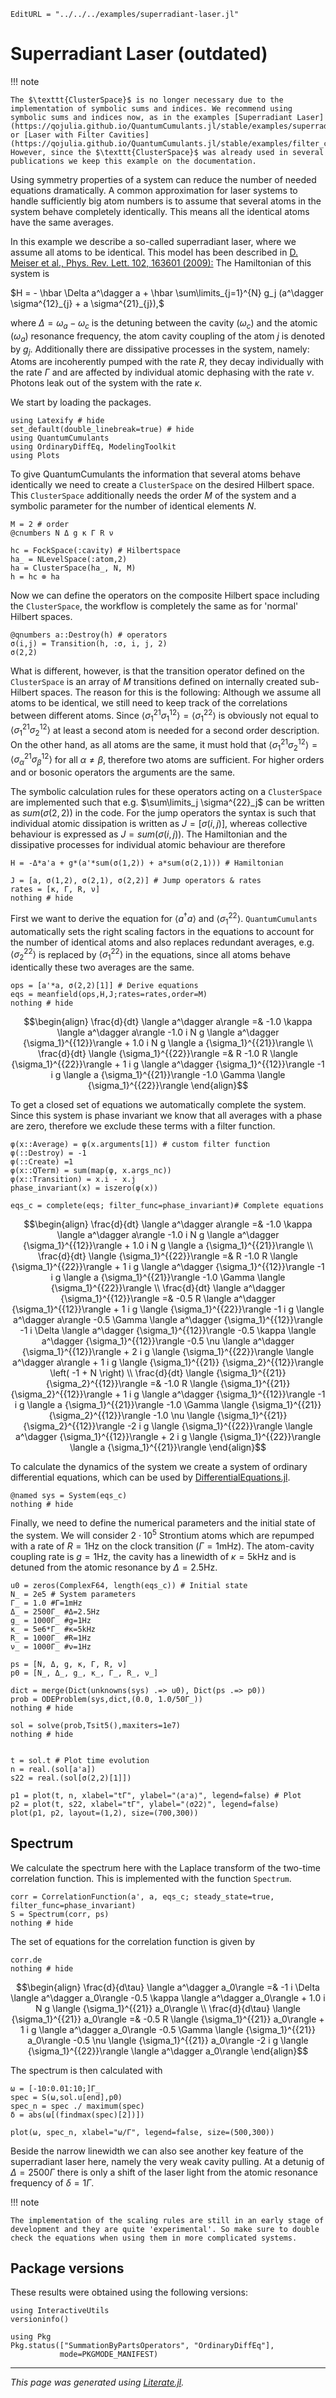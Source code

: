 ```@meta
EditURL = "../../../examples/superradiant-laser.jl"
```

# Superradiant Laser (outdated)

!!! note

    The $\texttt{ClusterSpace}$ is no longer necessary due to the implementation of symbolic sums and indices. We recommend using symbolic sums and indices now, as in the examples [Superradiant Laser](https://qojulia.github.io/QuantumCumulants.jl/stable/examples/superradiant_laser_indexed/) or [Laser with Filter Cavities](https://qojulia.github.io/QuantumCumulants.jl/stable/examples/filter_cavity_indexed). However, since the $\texttt{ClusterSpace}$ was already used in several publications we keep this example on the documentation.

Using symmetry properties of a system can reduce the number of needed equations dramatically. A common approximation for laser systems to handle sufficiently big atom numbers is to assume that several atoms in the system behave completely identically. This means all the identical atoms have the same averages.

In this example we describe a so-called superradiant laser, where we assume all atoms to be identical. This model has been described in [D. Meiser et al., Phys. Rev. Lett. 102, 163601 (2009):](https://journals.aps.org/prl/abstract/10.1103/PhysRevLett.102.163601) The Hamiltonian of this system is

$H = - \hbar \Delta a^\dagger a +  \hbar \sum\limits_{j=1}^{N}  g_j (a^\dagger \sigma^{12}_{j} + a \sigma^{21}_{j}),$

where $\Delta = \omega_a - \omega_c$ is the detuning between the cavity ($\omega_c$) and the atomic ($\omega_a$) resonance frequency, the atom cavity coupling of the atom $j$ is denoted by $g_j$. Additionally there are dissipative processes in the system, namely: Atoms are incoherently pumped with the rate $R$, they decay individually with the rate $\Gamma$ and are affected by individual atomic dephasing with the rate $\nu$. Photons leak out of the system with the rate $\kappa$.

We start by loading the packages.

````@example superradiant-laser
using Latexify # hide
set_default(double_linebreak=true) # hide
using QuantumCumulants
using OrdinaryDiffEq, ModelingToolkit
using Plots
````

To give QuantumCumulants the information that several atoms behave identically we need to create a $\texttt{ClusterSpace}$ on the desired Hilbert space. This $\texttt{ClusterSpace}$ additionally needs the order $M$ of the system and a symbolic parameter for the number of identical elements $N$.

````@example superradiant-laser
M = 2 # order
@cnumbers N Δ g κ Γ R ν

hc = FockSpace(:cavity) # Hilbertspace
ha_ = NLevelSpace(:atom,2)
ha = ClusterSpace(ha_, N, M)
h = hc ⊗ ha
````

Now we can define the operators on the composite Hilbert space including the $\texttt{ClusterSpace}$, the workflow is completely the same as for 'normal' Hilbert spaces.

````@example superradiant-laser
@qnumbers a::Destroy(h) # operators
σ(i,j) = Transition(h, :σ, i, j, 2)
σ(2,2)
````

What is different, however, is that the transition operator defined on the $\texttt{ClusterSpace}$ is an array of $M$ transitions defined on internally created sub-Hilbert spaces. The reason for this is the following: Although we assume all atoms to be identical, we still need to keep track of the correlations between different atoms. Since $\langle \sigma^{21}_1 \sigma^{12}_1 \rangle = \langle \sigma^{22}_1 \rangle$ is obviously not equal to $\langle \sigma^{21}_1 \sigma^{12}_2 \rangle$ at least a second atom is needed for a second order description. On the other hand, as all atoms are the same, it must hold that $\langle \sigma^{21}_1 \sigma^{12}_2 \rangle = \langle \sigma^{21}_\alpha \sigma^{12}_\beta \rangle$ for all $\alpha \ne \beta$, therefore two atoms are sufficient. For higher orders and or bosonic operators the arguments are the same.

The symbolic calculation rules for these operators acting on a $\texttt{ClusterSpace}$ are implemented such that e.g. $\sum\limits_j \sigma^{22}_j$ can be written as $sum(\sigma(2,2))$ in the code. For the jump operators the syntax is such that individual atomic dissipation is written as $J = [σ(i,j)]$, whereas collective behaviour is expressed as $J = sum(σ(i,j))$. The Hamiltonian and the dissipative processes for individual atomic behaviour are therefore

````@example superradiant-laser
H = -Δ*a'a + g*(a'*sum(σ(1,2)) + a*sum(σ(2,1))) # Hamiltonian

J = [a, σ(1,2), σ(2,1), σ(2,2)] # Jump operators & rates
rates = [κ, Γ, R, ν]
nothing # hide
````

First we want to derive the equation for $\langle a^\dagger a \rangle$ and $\langle \sigma_1^{22} \rangle$. $\texttt{QuantumCumulants}$ automatically sets the right scaling factors in the equations to account for the number of identical atoms and also replaces redundant averages, e.g. $\langle \sigma_2^{22} \rangle$ is replaced by $\langle \sigma_1^{22} \rangle$ in the equations, since all atoms behave identically these two averages are the same.

````@example superradiant-laser
ops = [a'*a, σ(2,2)[1]] # Derive equations
eqs = meanfield(ops,H,J;rates=rates,order=M)
nothing # hide
````

```math
\begin{align}
\frac{d}{dt} \langle a^\dagger  a\rangle  =& -1.0 \kappa \langle a^\dagger  a\rangle  -1.0 i N g \langle a^\dagger  {\sigma_1}^{{12}}\rangle  + 1.0 i N g \langle a  {\sigma_1}^{{21}}\rangle  \\
\frac{d}{dt} \langle {\sigma_1}^{{22}}\rangle  =& R -1.0 R \langle {\sigma_1}^{{22}}\rangle  + 1 i g \langle a^\dagger  {\sigma_1}^{{12}}\rangle  -1 i g \langle a  {\sigma_1}^{{21}}\rangle  -1.0 \Gamma \langle {\sigma_1}^{{22}}\rangle
\end{align}
```

To get a closed set of equations we automatically complete the system. Since this system is phase invariant we know that all averages with a phase are zero, therefore we exclude these terms with a filter function.

````@example superradiant-laser
φ(x::Average) = φ(x.arguments[1]) # custom filter function
φ(::Destroy) = -1
φ(::Create) =1
φ(x::QTerm) = sum(map(φ, x.args_nc))
φ(x::Transition) = x.i - x.j
phase_invariant(x) = iszero(φ(x))

eqs_c = complete(eqs; filter_func=phase_invariant)# Complete equations
````

```math
\begin{align}
\frac{d}{dt} \langle a^\dagger  a\rangle  =& -1.0 \kappa \langle a^\dagger  a\rangle  -1.0 i N g \langle a^\dagger  {\sigma_1}^{{12}}\rangle  + 1.0 i N g \langle a  {\sigma_1}^{{21}}\rangle  \\
\frac{d}{dt} \langle {\sigma_1}^{{22}}\rangle  =& R -1.0 R \langle {\sigma_1}^{{22}}\rangle  + 1 i g \langle a^\dagger  {\sigma_1}^{{12}}\rangle  -1 i g \langle a  {\sigma_1}^{{21}}\rangle  -1.0 \Gamma \langle {\sigma_1}^{{22}}\rangle  \\
\frac{d}{dt} \langle a^\dagger  {\sigma_1}^{{12}}\rangle  =& -0.5 R \langle a^\dagger  {\sigma_1}^{{12}}\rangle  + 1 i g \langle {\sigma_1}^{{22}}\rangle  -1 i g \langle a^\dagger  a\rangle  -0.5 \Gamma \langle a^\dagger  {\sigma_1}^{{12}}\rangle  -1 i \Delta \langle a^\dagger  {\sigma_1}^{{12}}\rangle  -0.5 \kappa \langle a^\dagger  {\sigma_1}^{{12}}\rangle  -0.5 \nu \langle a^\dagger  {\sigma_1}^{{12}}\rangle  + 2 i g \langle {\sigma_1}^{{22}}\rangle  \langle a^\dagger  a\rangle  + 1 i g \langle {\sigma_1}^{{21}}  {\sigma_2}^{{12}}\rangle  \left( -1 + N \right) \\
\frac{d}{dt} \langle {\sigma_1}^{{21}}  {\sigma_2}^{{12}}\rangle  =& -1.0 R \langle {\sigma_1}^{{21}}  {\sigma_2}^{{12}}\rangle  + 1 i g \langle a^\dagger  {\sigma_1}^{{12}}\rangle  -1 i g \langle a  {\sigma_1}^{{21}}\rangle  -1.0 \Gamma \langle {\sigma_1}^{{21}}  {\sigma_2}^{{12}}\rangle  -1.0 \nu \langle {\sigma_1}^{{21}}  {\sigma_2}^{{12}}\rangle  -2 i g \langle {\sigma_1}^{{22}}\rangle  \langle a^\dagger  {\sigma_1}^{{12}}\rangle  + 2 i g \langle {\sigma_1}^{{22}}\rangle  \langle a  {\sigma_1}^{{21}}\rangle
\end{align}
```

To calculate the dynamics of the system we create a system of ordinary differential equations, which can be used by [DifferentialEquations.jl](https://diffeq.sciml.ai/stable/).

````@example superradiant-laser
@named sys = System(eqs_c)
nothing # hide
````

Finally, we need to define the numerical parameters and the initial state of the system. We will consider $2 \cdot 10^5$ Strontium atoms which are repumped with a rate of $R = 1\text{Hz}$ on the clock transition ($\Gamma = 1 \text{mHz}$). The atom-cavity coupling rate is $g = 1\text{Hz}$, the cavity has a linewidth of $\kappa = 5\text{kHz}$ and is detuned from the atomic resonance by $\Delta = 2.5\text{Hz}$.

````@example superradiant-laser
u0 = zeros(ComplexF64, length(eqs_c)) # Initial state
N_ = 2e5 # System parameters
Γ_ = 1.0 #Γ=1mHz
Δ_ = 2500Γ_ #Δ=2.5Hz
g_ = 1000Γ_ #g=1Hz
κ_ = 5e6*Γ_ #κ=5kHz
R_ = 1000Γ_ #R=1Hz
ν_ = 1000Γ_ #ν=1Hz

ps = [N, Δ, g, κ, Γ, R, ν]
p0 = [N_, Δ_, g_, κ_, Γ_, R_, ν_]

dict = merge(Dict(unknowns(sys) .=> u0), Dict(ps .=> p0))
prob = ODEProblem(sys,dict,(0.0, 1.0/50Γ_))
nothing # hide

sol = solve(prob,Tsit5(),maxiters=1e7)
nothing # hide


t = sol.t # Plot time evolution
n = real.(sol[a'a])
s22 = real.(sol[σ(2,2)[1]])

p1 = plot(t, n, xlabel="tΓ", ylabel="⟨a⁺a⟩", legend=false) # Plot
p2 = plot(t, s22, xlabel="tΓ", ylabel="⟨σ22⟩", legend=false)
plot(p1, p2, layout=(1,2), size=(700,300))
````

## Spectrum

We calculate the spectrum here with the Laplace transform of the two-time correlation function. This is implemented with the function $\texttt{Spectrum}$.

````@example superradiant-laser
corr = CorrelationFunction(a', a, eqs_c; steady_state=true, filter_func=phase_invariant)
S = Spectrum(corr, ps)
nothing # hide
````

The set of equations for the correlation function is given by

````@example superradiant-laser
corr.de
nothing # hide
````

```math
\begin{align}
\frac{d}{d\tau} \langle a^\dagger  a_0\rangle  =& -1 i \Delta \langle a^\dagger  a_0\rangle  -0.5 \kappa \langle a^\dagger  a_0\rangle  + 1.0 i N g \langle {\sigma_1}^{{21}}  a_0\rangle  \\
\frac{d}{d\tau} \langle {\sigma_1}^{{21}}  a_0\rangle  =& -0.5 R \langle {\sigma_1}^{{21}}  a_0\rangle  + 1 i g \langle a^\dagger  a_0\rangle  -0.5 \Gamma \langle {\sigma_1}^{{21}}  a_0\rangle  -0.5 \nu \langle {\sigma_1}^{{21}}  a_0\rangle  -2 i g \langle {\sigma_1}^{{22}}\rangle  \langle a^\dagger  a_0\rangle
\end{align}
```

The spectrum is then calculated with

````@example superradiant-laser
ω = [-10:0.01:10;]Γ_
spec = S(ω,sol.u[end],p0)
spec_n = spec ./ maximum(spec)
δ = abs(ω[(findmax(spec)[2])])

plot(ω, spec_n, xlabel="ω/Γ", legend=false, size=(500,300))
````

Beside the narrow linewidth we can also see another key feature of the superradiant laser here, namely the very weak cavity pulling. At a detunig of $\Delta = 2500\Gamma$ there is only a shift of the laser light from the atomic resonance frequency of $\delta = 1\Gamma$.

!!! note

    The implementation of the scaling rules are still in an early stage of development and they are quite 'experimental'. So make sure to double check the equations when using them in more complicated systems.

## Package versions

These results were obtained using the following versions:

````@example superradiant-laser
using InteractiveUtils
versioninfo()

using Pkg
Pkg.status(["SummationByPartsOperators", "OrdinaryDiffEq"],
           mode=PKGMODE_MANIFEST)
````

---

*This page was generated using [Literate.jl](https://github.com/fredrikekre/Literate.jl).*

